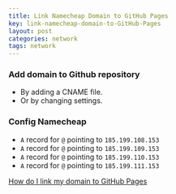 ```yaml
---
title: Link Namecheap Domain to GitHub Pages
key: link-namecheap-domain-to-GitHub-Pages
layout: post
categories: network
tags: network
---
```


### Add domain to Github repository
* By adding a CNAME file.
* Or by changing settings.

### Config Namecheap
* ``A`` record for ``@`` pointing to ``185.199.108.153``
* ``A`` record for ``@`` pointing to ``185.199.109.153``
* ``A`` record for ``@`` pointing to ``185.199.110.153``
* ``A`` record for ``@`` pointing to ``185.199.111.153``

[How do I link my domain to GitHub Pages](https://www.namecheap.com/support/knowledgebase/article.aspx/9645/2208/how-do-i-link-my-domain-to-github-pages/)